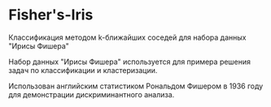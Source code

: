 # Fisher's-Iris
Классификация методом k-ближайших соседей для набора данных "Ирисы Фишера"

Набор данных "Ирисы Фишера" используется для примера решения задач по классификации и кластеризации.

Использован английским статистиком Рональдом Фишером в 1936 году для демонстрации дискриминантного анализа.
